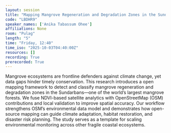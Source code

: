 ```yaml
---
layout: session
title: "Mapping Mangrove Regeneration and Degradation Zones in the Sundarbans Using OpenStreetMap and Remote Sensing"
code: "LBDHR9"
speaker_names: ['Anika Tabassum Ohee']
affiliations: None
room: "Pulag"
length: "5"
time: "Friday, 12:40"
time_iso: "2025-10-03T04:40:00Z"
resources: []
recording: True
prerecorded: True
---
```


Mangrove ecosystems are frontline defenders against climate change, yet data gaps hinder timely conservation. This research introduces a open mapping framework to detect and classify mangrove regeneration and degradation zones in the Sundarbans—one of the world’s largest mangrove forests. We fuse NDVI-based satellite analytics with OpenStreetMap (OSM) contributions and local validation to improve spatial accuracy. Our workflow strengthens OSM’s environmental data model and demonstrates how open-source mapping can guide climate adaptation, habitat restoration, and disaster risk planning. The study serves as a template for scaling environmental monitoring across other fragile coastal ecosystems.

